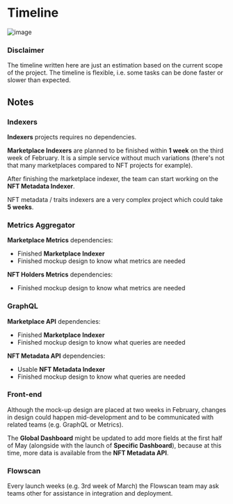 # Timeline

![image](https://user-images.githubusercontent.com/16462328/153235112-54b260b7-c537-4347-bc11-c30b1aad7e99.png)

### Disclaimer

The timeline written here are just an estimation based on the current scope of the project. The timeline is flexible, i.e. some tasks can be done faster or slower than expected.

## Notes

### Indexers 

**Indexers** projects requires no dependencies.

**Marketplace Indexers** are planned to be finished within **1 week** on the third week of February. It is a simple service without much variations (there's not that many marketplaces compared to NFT projects for example). 

After finishing the marketplace indexer, the team can start working on the **NFT Metadata Indexer**.

NFT metadata / traits indexers are a very complex project which could take **5 weeks**.

### Metrics Aggregator

**Marketplace Metrics** dependencies:
- Finished **Marketplace Indexer**
- Finished mockup design to know what metrics are needed

**NFT Holders Metrics** dependencies:
- Finished mockup design to know what metrics are needed

### GraphQL

**Marketplace API** dependencies:
- Finished **Marketplace Indexer**
- Finished mockup design to know what queries are needed

**NFT Metadata API** dependencies:
- Usable **NFT Metadata Indexer**
- Finished mockup design to know what queries are needed

### Front-end 

Although the mock-up design are placed at two weeks in February, changes in design could happen mid-development and to be communicated with related teams (e.g. GraphQL or Metrics).

The **Global Dashboard** might be updated to add more fields at the first half of May (alongside with the launch of **Specific Dashboard**), because at this time, more data is available from the **NFT Metadata API**.

### Flowscan

Every launch weeks (e.g. 3rd week of March) the Flowscan team may ask teams other for assistance in integration and deployment. 
